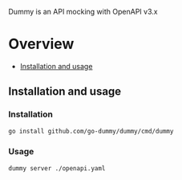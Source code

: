 Dummy is an API mocking with OpenAPI v3.x
# Overview
- [Installation and usage](#installation-and-usage)
## Installation and usage
### Installation
```bash
go install github.com/go-dummy/dummy/cmd/dummy
```
### Usage
```bash
dummy server ./openapi.yaml
```